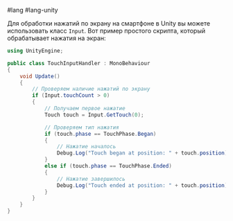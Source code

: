 #lang #lang-unity 

Для обработки нажатий по экрану на смартфоне в Unity вы можете использовать класс `Input`. Вот пример простого скрипта, который обрабатывает нажатия на экран:

```csharp
using UnityEngine;

public class TouchInputHandler : MonoBehaviour
{
    void Update()
    {
        // Проверяем наличие нажатий по экрану
        if (Input.touchCount > 0)
        {
            // Получаем первое нажатие
            Touch touch = Input.GetTouch(0);

            // Проверяем тип нажатия
            if (touch.phase == TouchPhase.Began)
            {
                // Нажатие началось
                Debug.Log("Touch began at position: " + touch.position);
            }
            else if (touch.phase == TouchPhase.Ended)
            {
                // Нажатие завершилось
                Debug.Log("Touch ended at position: " + touch.position);
            }
        }
    }
}
```
